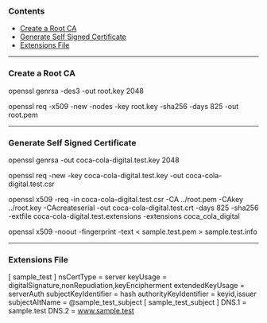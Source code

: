 
### Contents

- [Create a Root CA](#create-a-root-ca)
- [Generate Self Signed Certificate](#generate-self-signed-certificate)
- [Extensions File](#extensions-file)

---

### Create a Root CA

openssl genrsa -des3 -out root.key 2048

openssl req -x509 -new -nodes -key root.key -sha256 -days 825 -out root.pem

---

### Generate Self Signed Certificate

openssl genrsa -out coca-cola-digital.test.key 2048

openssl req -new -key coca-cola-digital.test.key -out coca-cola-digital.test.csr

openssl x509 -req -in coca-cola-digital.test.csr -CA ../root.pem -CAkey ../root.key -CAcreateserial -out coca-cola-digital.test.crt -days 825 -sha256 -extfile coca-cola-digital.test.extensions -extensions coca_cola_digital

openssl x509 -noout -fingerprint -text < sample.test.pem > sample.test.info

---

### Extensions File

[ sample_test ]
nsCertType              = server
keyUsage                = digitalSignature,nonRepudiation,keyEncipherment
extendedKeyUsage        = serverAuth
subjectKeyIdentifier    = hash
authorityKeyIdentifier  = keyid,issuer
subjectAltName          = @sample_test_subject
[ sample_test_subject ]
DNS.1 = sample.test
DNS.2 = www.sample.test
